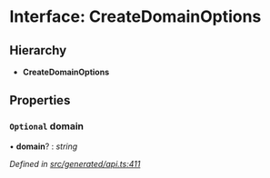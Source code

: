 # Interface: CreateDomainOptions

## Hierarchy

* **CreateDomainOptions**

## Properties

### `Optional` domain

• **domain**? : *string*

*Defined in [src/generated/api.ts:411](https://github.com/mailslurp/mailslurp-client-ts-js/blob/9736ebe/src/generated/api.ts#L411)*

